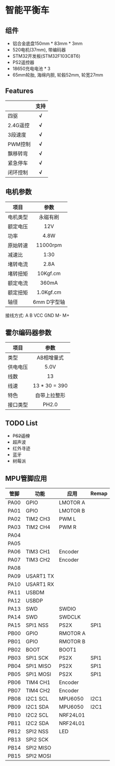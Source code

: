 智能平衡车
============


## 组件

- 铝合金底盘150mm * 83mm * 3mm
- 520电机(37mm), 带编码器
- STM32开发板(STM32F103C8T6)
- PS2遥控器
- 18650充电电池 * 3
- 65mm轮胎, 海绵内胆, 轮毂52mm, 轮宽27mm

## Features

|                |      支持          |
| -------------- | :----------------: |
| 四驱           |       __√__        |
| 2.4G遥控       |       __√__        |
| 3段速度        |       __√__        |
| PWM控制        |       __√__        |
| 飘移转弯       |       __√__        |
| 紧急停车       |       __√__        |
| 闭环控制       |       __√__        |

## 电机参数

|  项目          |      参数          |
| -------------- | :----------------: |
| 电机类型       | 永磁有刷           |
| 额定电压       | 12V                |
| 功率           | 4.8W               |
| 原始转速       | 11000rpm           |
| 减速比         | 1:30               |
| 堵转电流       | 2.8A               |
| 堵转扭矩       | 10Kgf.cm           |
| 额定电流       | 360mA              |
| 额定扭矩       | 1.0Kgf.cm          |
| 轴径           | 6mm D字型轴        |

接线方式:
    A    B    VCC    GND    M-    M+

## 霍尔编码器参数

|  项目          |      参数               |
| -------------- | :---------------------: |
| 类型           | AB相增量式              |
| 供电电压       | 5.0V                    |
| 线数           | 13                      |
| 线速           | 13 * 30 = 390           |
| 特色           | 自带上拉整形            |
| 接口类型       | PH2.0                   |


## TODO List

* ~~PS2遥控~~
* 超声波
* 红外寻迹
* 蓝牙
* 树莓派

## MPU管脚应用

| 管脚  | 功能      | 应用     | Remap |
| ----- | --------- | -------- | ----- |
| PA00  | GPIO      | LMOTOR A |       |           
| PA01  | GPIO      | LMOTOR B |       |           
| PA02  | TIM2 CH3  | PWM L    |       |           
| PA03  | TIM2 CH4  | PWM R    |       |           
| PA04  |           |          |       |           
| PA05  |           |          |       |           
| PA06  | TIM3 CH1  | Encoder  |       |           
| PA07  | TIM3 CH2  | Encoder  |       |           
| PA08  |           |          |       |           
| PA09  | USART1 TX |          |       |           
| PA10  | USART1 RX |          |       |           
| PA11  | USBDM     |          |       |           
| PA12  | USBDP     |          |       |           
| PA13  | SWD       | SWDIO    |       |           
| PA14  | SWD       | SWDCLK   |       |           
| PA15  | SPI1 NSS  | PS2X     | SPI1  |           
| PB00  | GPIO      | RMOTOR A |       |            
| PB01  | GPIO      | RMOTOR B |       |           
| PB02  | BOOT      | BOOT1    |       |
| PB03  | SPI1 SCK  | PS2X     | SPI1  |            
| PB04  | SPI1 MISO | PS2X     | SPI1  |           
| PB05  | SPI1 MOSI | PS2X     | SPI1  |
| PB06  | TIM4 CH1  | Encoder  |       |            
| PB07  | TIM4 CH2  | Encoder  |       |           
| PB08  | I2C1 SCL  | MPU6050  | I2C1  |
| PB09  | I2C1 SDA  | MPU6050  | I2C1  |
| PB10  | I2C2 SCL  | NRF24L01 |       |
| PB11  | I2C2 SDA  | NRF24L01 |       |
| PB12  | SPI2 NSS  | LED      |       |            
| PB13  | SPI2 SCK  |          |       |            
| PB14  | SPI2 MISO |          |       |           
| PB15  | SPI2 MOSI |          |       |


